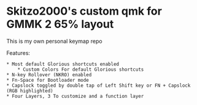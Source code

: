 # Skitzo2000's custom qmk for GMMK 2 65% layout

This is my own personal keymap repo

Features:

	* Most default Glorious shortcuts enabled
    	* Custom Colors For default Glorious shortcuts
	* N-key Rollover (NKRO) enabled 
	* Fn-Space for Bootloader mode
	* Capslock toggled by double tap of Left Shift key or FN + Capslock (RGB highlighted)
	* Four Layers, 3 To customize and a function layer
